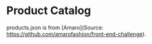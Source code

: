 # Product Catalog
products.json is from [Amaro](Source: https://github.com/amarofashion/front-end-challenge).